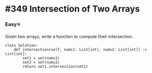 # \#349 Intersection of Two Arrays

### Easy:star:

Given two arrays, write a function to compute their intersection.

```text
class Solution:
    def intersection(self, nums1: List[int], nums2: List[int]) -> List[int]:
        set1 = set(nums1)
        set2 = set(nums2)
        return set1.intersection(set2)
```

